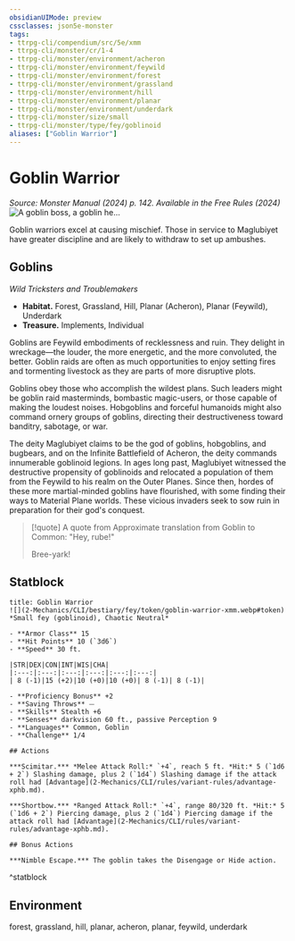 ```yaml
---
obsidianUIMode: preview
cssclasses: json5e-monster
tags:
- ttrpg-cli/compendium/src/5e/xmm
- ttrpg-cli/monster/cr/1-4
- ttrpg-cli/monster/environment/acheron
- ttrpg-cli/monster/environment/feywild
- ttrpg-cli/monster/environment/forest
- ttrpg-cli/monster/environment/grassland
- ttrpg-cli/monster/environment/hill
- ttrpg-cli/monster/environment/planar
- ttrpg-cli/monster/environment/underdark
- ttrpg-cli/monster/size/small
- ttrpg-cli/monster/type/fey/goblinoid
aliases: ["Goblin Warrior"]
---
```

# Goblin Warrior
*Source: Monster Manual (2024) p. 142. Available in the Free Rules (2024)*  
![A goblin boss, a goblin he...](2-Mechanics/CLI/bestiary/fey/img/goblins.webp#right "A goblin boss, a goblin hexer, and a goblin Warrior prepare to strike against a bitter foe")

Goblin warriors excel at causing mischief. Those in service to Maglubiyet have greater discipline and are likely to withdraw to set up ambushes.

## Goblins

*Wild Tricksters and Troublemakers*

- **Habitat.** Forest, Grassland, Hill, Planar (Acheron), Planar (Feywild), Underdark  
- **Treasure.** Implements, Individual  

Goblins are Feywild embodiments of recklessness and ruin. They delight in wreckage—the louder, the more energetic, and the more convoluted, the better. Goblin raids are often as much opportunities to enjoy setting fires and tormenting livestock as they are parts of more disruptive plots.

Goblins obey those who accomplish the wildest plans. Such leaders might be goblin raid masterminds, bombastic magic-users, or those capable of making the loudest noises. Hobgoblins and forceful humanoids might also command ornery groups of goblins, directing their destructiveness toward banditry, sabotage, or war.

The deity Maglubiyet claims to be the god of goblins, hobgoblins, and bugbears, and on the Infinite Battlefield of Acheron, the deity commands innumerable goblinoid legions. In ages long past, Maglubiyet witnessed the destructive propensity of goblinoids and relocated a population of them from the Feywild to his realm on the Outer Planes. Since then, hordes of these more martial-minded goblins have flourished, with some finding their ways to Material Plane worlds. These vicious invaders seek to sow ruin in preparation for their god's conquest.

> [!quote] A quote from Approximate translation from Goblin to Common: "Hey, rube!"  
> 
> Bree-yark!


## Statblock

```ad-statblock
title: Goblin Warrior
![](2-Mechanics/CLI/bestiary/fey/token/goblin-warrior-xmm.webp#token)
*Small fey (goblinoid), Chaotic Neutral*

- **Armor Class** 15 
- **Hit Points** 10 (`3d6`) 
- **Speed** 30 ft.

|STR|DEX|CON|INT|WIS|CHA|
|:---:|:---:|:---:|:---:|:---:|:---:|
| 8 (-1)|15 (+2)|10 (+0)|10 (+0)| 8 (-1)| 8 (-1)|

- **Proficiency Bonus** +2
- **Saving Throws** ⏤
- **Skills** Stealth +6
- **Senses** darkvision 60 ft., passive Perception 9
- **Languages** Common, Goblin
- **Challenge** 1/4

## Actions

***Scimitar.*** *Melee Attack Roll:* `+4`, reach 5 ft. *Hit:* 5 (`1d6 + 2`) Slashing damage, plus 2 (`1d4`) Slashing damage if the attack roll had [Advantage](2-Mechanics/CLI/rules/variant-rules/advantage-xphb.md).

***Shortbow.*** *Ranged Attack Roll:* `+4`, range 80/320 ft. *Hit:* 5 (`1d6 + 2`) Piercing damage, plus 2 (`1d4`) Piercing damage if the attack roll had [Advantage](2-Mechanics/CLI/rules/variant-rules/advantage-xphb.md).

## Bonus Actions

***Nimble Escape.*** The goblin takes the Disengage or Hide action.
```
^statblock

## Environment

forest, grassland, hill, planar, acheron, planar, feywild, underdark